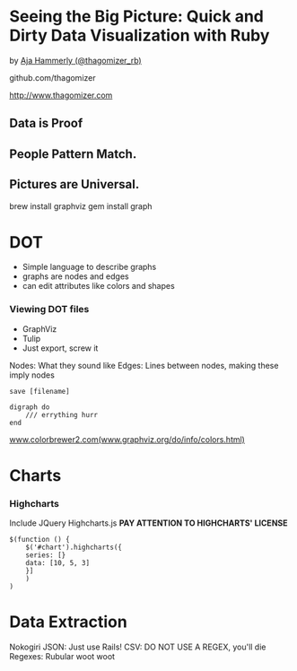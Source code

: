 # Seeing the Big Picture: Quick and Dirty Data Visualization with Ruby
by [Aja Hammerly (@thagomizer_rb)](http://www.twitter.com/thagomizer_rb)

github.com/thagomizer

http://www.thagomizer.com


## Data is Proof

## People Pattern Match.

## Pictures are Universal.

brew install graphviz
gem install graph


# DOT
* Simple language to describe graphs
* graphs are nodes and edges
* can edit attributes like colors and shapes

### Viewing DOT files
* GraphViz
* Tulip
* Just export, screw it

Nodes: What they sound like
Edges: Lines between nodes, making these imply nodes

`save [filename]`


```
digraph do
	/// errything hurr
end
```

www.colorbrewer2.com(www.graphviz.org/do/info/colors.html)

# Charts
### Highcharts

Include JQuery
Highcharts.js
**PAY ATTENTION TO HIGHCHARTS' LICENSE**

```
$(function () {
	$('#chart').highcharts({
	series: [}
	data: [10, 5, 3]
	}]
	)
)
```


# Data Extraction
Nokogiri
JSON: Just use Rails!
CSV: DO NOT USE A REGEX, you'll die
Regexes: Rubular woot woot